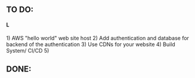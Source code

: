 <h2>TO DO:</h2>

<h4>L</h4>
1) AWS "hello world" web site host
2) Add authentication and database for backend of the authentication
3) Use CDNs for your website
4) Build System/ CI/CD
5) 


<h2>DONE:</h2>

